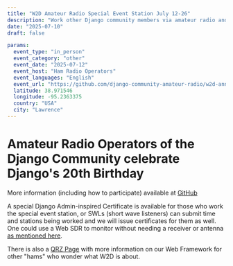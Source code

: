 ```yaml
---
title: "W2D Amateur Radio Special Event Station July 12-26"
description: "Work other Django community members via amateur radio and celebrate Django's 20th Birthday"
date: "2025-07-10"
draft: false

params:
  event_type: "in_person"
  event_category: "other"
  event_date: "2025-07-12"
  event_host: "Ham Radio Operators"
  event_languages: "English"
  event_url: "https://github.com/django-community-amateur-radio/w2d-announcement/blob/main/README.md"
  latitude: 38.971546
  longitude: -95.2363375
  country: "USA"
  city: "Lawrence"
---
```


# Amateur Radio Operators of the Django Community celebrate Django's 20th Birthday

More information (including how to participate) available at [GitHub](https://github.com/django-community-amateur-radio/w2d-announcement/blob/main/README.md)

A special Django Admin-inspired Certificate is available for those who work the special event station, or SWLs (short wave listeners) can submit time and stations being worked and we will issue certificates for them as well. One could use a Web SDR to monitor without needing a receiver or antenna [as mentioned here](https://wsjtx.groups.io/g/main/topic/websdr_for_wsjtx/79502964).

There is also a [QRZ Page](https://www.qrz.com/db/W2D) with more information on our Web Framework for other "hams" who wonder what W2D is about.
